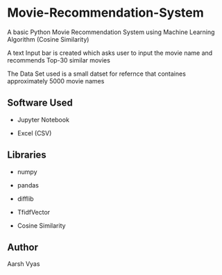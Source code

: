 # Movie-Recommendation-System

A basic Python Movie Recommendation System using Machine Learning Algorithm (Cosine Similarity)

A text Input bar is created which asks user to input the movie name and recommends Top-30 similar movies

The Data Set used is a small datset for refernce that containes approximately 5000 movie names

## Software Used

* Jupyter Notebook

* Excel (CSV)

## Libraries

* numpy

* pandas

* difflib

* TfidfVector

* Cosine Similarity

## Author

Aarsh Vyas 

